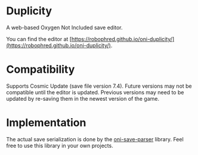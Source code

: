 # Duplicity

A web-based Oxygen Not Included save editor.

You can find the editor at [https://robophred.github.io/oni-duplicity/](https://robophred.github.io/oni-duplicity/).

# Compatibility

Supports Cosmic Update (save file version 7.4). Future versions may not be compatible until the editor is updated. Previous versions may need to be updated by re-saving them in the newest version of the game.

# Implementation

The actual save serialization is done by the [oni-save-parser](https://github.com/RoboPhred/oni-save-parser) library. Feel free to use this library in your own projects.
